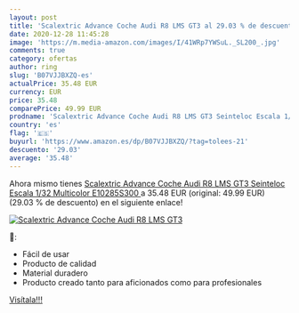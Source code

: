 ```yaml
---
layout: post
title: 'Scalextric Advance Coche Audi R8 LMS GT3 al 29.03 % de descuento'
date: 2020-12-28 11:45:28
image: 'https://m.media-amazon.com/images/I/41WRp7YWSuL._SL200_.jpg'
comments: true
category: ofertas
author: ring
slug: 'B07VJJBXZQ-es'
actualPrice: 35.48 EUR
currency: EUR
price: 35.48
comparePrice: 49.99 EUR
prodname: 'Scalextric Advance Coche Audi R8 LMS GT3 Seinteloc Escala 1/32  Multicolor  E10285S300 '
country: 'es'
flag: '🇪🇸'
buyurl: 'https://www.amazon.es/dp/B07VJJBXZQ/?tag=tolees-21'
descuento: '29.03'
average: '35.48'
---
```


Ahora mismo tienes [Scalextric Advance Coche Audi R8 LMS GT3 Seinteloc Escala 1/32  Multicolor  E10285S300 ](https://www.amazon.es/dp/B07VJJBXZQ/?tag=tolees-21) a 35.48 EUR (original: 49.99 EUR) (29.03 %  de descuento) en el siguiente enlace!

[![Scalextric Advance Coche Audi R8 LMS GT3](https://m.media-amazon.com/images/I/41WRp7YWSuL._SL200_.jpg)](https://www.amazon.es/dp/B07VJJBXZQ/?tag=tolees-21)

🔎:

- Fácil de usar
- Producto de calidad
- Material duradero
- Producto creado tanto para aficionados como para profesionales

[Visítala!!!](https://www.amazon.es/dp/B07VJJBXZQ/?tag=tolees-21)
